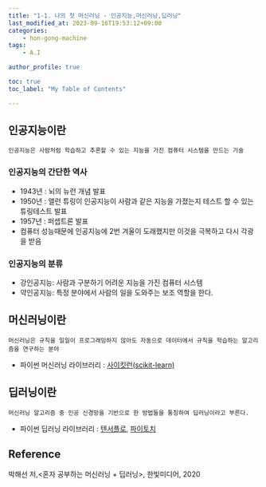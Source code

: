 ```yaml
---
title: "1-1. 나의 첫 머신러닝 - 인공지능,머신러닝,딥러닝"
last_modified_at: 2023-09-16T19:53:12+09:00
categories:
    - hon-gong-machine
tags:
    - A.I

author_profile: true

toc: true
toc_label: "My Table of Contents"

---
```

## 인공지능이란

```
인공지능은 사람처럼 학습하고 추론할 수 있는 지능을 가진 컴퓨터 시스템을 만드는 기술
```
### 인공지능의 간단한 역사
 - 1943년 : 뇌의 뉴런 개념 발표
 - 1950년 : 앨런 튜링이 인공지능이 사람과 같은 지능을 가졌는지 테스트 할 수 있는 튜링테스트 발표
 - 1957년 : 퍼셉트론 발표
 - 컴퓨터 성능때문에 인공지능에 2번 겨울이 도래했지만 이것을 극복하고 다시 각광을 받음
### 인공지능의 분류
 - 강인공지능: 사람과 구분하기 어려운 지능을 가진 컴퓨터 시스템
 - 약인공지능: 특정 분야에서 사람의 일을 도와주는 보조 역할을 한다.

 ## 머신러닝이란

 ```
 머신러닝은 규칙을 일일이 프로그래밍하지 않아도 자동으로 데이터에서 규칙을 학습하는 알고리즘을 연구하는 분야
 ```
  - 파이썬 머신러닝 라이브러리 : [사이킷런(scikit-learn)](https://scikit-learn.org/stable/ "사이킷런")


## 딥러닝이란

```
머신러닝 알고리즘 중 인공 신경망을 기반으로 한 방법들을 통칭하여 딥러닝이라고 부른다.
```
 - 파이썬 딥러닝 라이브러리 : [텐서플로](https://www.tensorflow.org/?hl=ko "Tensorflow"), [파이토치](https://pytorch.kr/ "PyTorch")

## Reference
박해선 저,<혼자 공부하는 머신러닝 + 딥러닝>, 한빛미디어, 2020